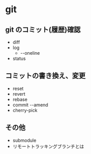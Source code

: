# git
## git のコミット(履歴)確認
- diff
- log
  - --oneline
- status

## コミットの書き換え、変更
- reset
- revert
- rebase
- commit --amend
- cherry-pick

## その他
- submodule
- リモートトラッキングブランチとは